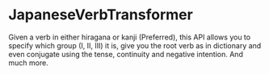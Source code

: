 # JapaneseVerbTransformer
Given a verb in either hiragana or kanji (Preferred), this API allows you to specify which group (I, II, III) it is, give you the root verb as in dictionary and even conjugate using the tense, continuity and negative intention. And much more.
